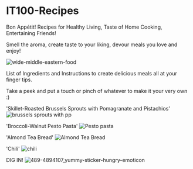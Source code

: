 # IT100-Recipes

Bon Appétit! Recipes for Healthy Living, Taste of Home Cooking, Entertaining Friends! 

Smell the aroma, create taste to your liking, devour meals you love and enjoy! 

![wide-middle-eastern-food](https://user-images.githubusercontent.com/94158648/141925708-5e0eeef7-bc15-4913-aa6a-c52c8e9572d1.jpg)

List of Ingredients and Instructions to create delicious meals all at your finger tips. 

Take a peek and put a touch or pinch of whatever to make it your very own :)

'Skillet-Roasted Brussels Sprouts with Pomagranate and Pistachios'
![brussels sprouts with pp](https://user-images.githubusercontent.com/94158648/141927117-5187f130-6cd6-439f-a767-6dcc4755f4fb.jpg)

'Broccoli-Walnut Pesto Pasta'
![Pesto pasta](https://user-images.githubusercontent.com/94158648/141927156-0e839623-7509-4407-a353-7012a594c34f.jpg)

'Almond Tea Bread'
![Almond Tea Bread](https://user-images.githubusercontent.com/94158648/141927166-0fe25bc4-1eb0-4b0c-a972-03957c85cd4d.jpeg)


'Chili'
![chili](https://user-images.githubusercontent.com/94158648/141927358-62eb81cf-83b5-4d66-a92c-8c1a51212ca9.png)


DIG IN!
![489-4894107_yummy-sticker-hungry-emoticon](https://user-images.githubusercontent.com/94158648/141928155-26ae5cc2-b923-48ad-a085-3bcffa6c706e.png)
